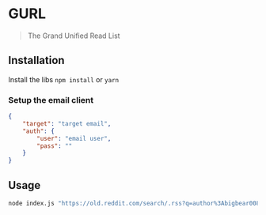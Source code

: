 # GURL
> The Grand Unified Read List

## Installation

Install the libs `npm install` or `yarn`

### Setup the email client

```json
{
    "target": "target email",
    "auth": {
        "user": "email user",
        "pass": ""
    }
}
```

## Usage

```sh
node index.js "https://old.reddit.com/search/.rss?q=author%3Abigbear0083+Ahead+for+the+trading+week+beginning&restrict_sr=&sort=relevance&t=week" 1 --sendMail
```


